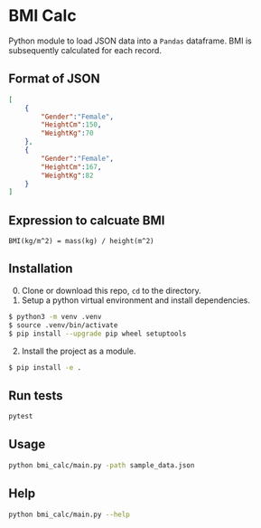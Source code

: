# BMI Calc

Python module to load JSON data into a `Pandas` dataframe. BMI is subsequently calculated for each record.

## Format of JSON
```json
[
    {
        "Gender":"Female",
        "HeightCm":150,
        "WeightKg":70
    },
    {
        "Gender":"Female",
        "HeightCm":167,
        "WeightKg":82
    }
]
```

## Expression to calcuate BMI
```text
BMI(kg/m^2) = mass(kg) / height(m^2)
```

## Installation
0. Clone or download this repo, `cd` to the directory.
1. Setup a python virtual environment and install dependencies.
```bash
$ python3 -m venv .venv
$ source .venv/bin/activate
$ pip install --upgrade pip wheel setuptools
```
2. Install the project as a module.
```bash
$ pip install -e .
```

## Run tests
```bash
pytest
```

## Usage
```bash
python bmi_calc/main.py -path sample_data.json
```

## Help
```bash
python bmi_calc/main.py --help
```
